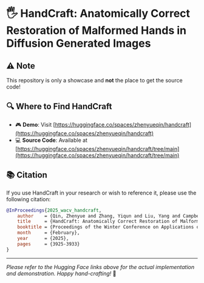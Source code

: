 # 🖐️ HandCraft: Anatomically Correct Restoration of Malformed Hands in Diffusion Generated Images

## ⚠️ Note
This repository is only a showcase and **not** the place to get the source code!

## 🔍 Where to Find HandCraft

* 🎮 **Demo**: Visit [https://huggingface.co/spaces/zhenyueqin/handcraft](https://huggingface.co/spaces/zhenyueqin/handcraft)
* 💻 **Source Code**: Available at [https://huggingface.co/spaces/zhenyueqin/handcraft/tree/main](https://huggingface.co/spaces/zhenyueqin/handcraft/tree/main)

## 📚 Citation

If you use HandCraft in your research or wish to reference it, please use the following citation:

```bibtex
@InProceedings{2025_wacv_handcraft,
    author    = {Qin, Zhenyue and Zhang, Yiqun and Liu, Yang and Campbell, Dylan},
    title     = {HandCraft: Anatomically Correct Restoration of Malformed Hands in Diffusion Generated Images},
    booktitle = {Proceedings of the Winter Conference on Applications of Computer Vision (WACV)},
    month     = {February},
    year      = {2025},
    pages     = {3925-3933}
}
```

---

*Please refer to the Hugging Face links above for the actual implementation and demonstration. Happy hand-crafting!* 👋